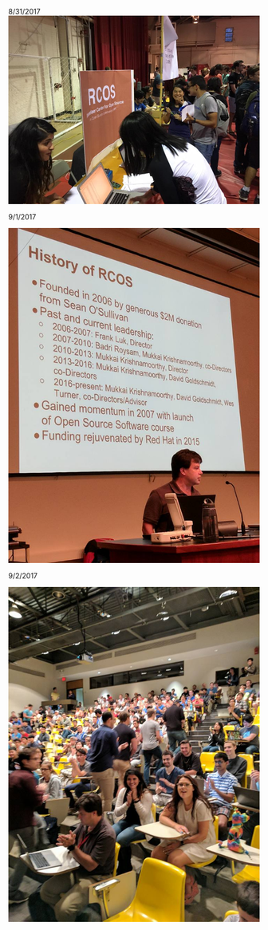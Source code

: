 8/31/2017 
![alt text](https://github.com/rcos/Photos/blob/master/Photos-Fall2017/activity-fair.jpg "Activity Fair")

9/1/2017

![alt text](https://github.com/rcos/Photos/blob/master/Photos-Fall2017/firstday-p1.jpg "First Day Prof. Turner")

9/2/2017

![alt text](https://github.com/rcos/Photos/blob/master/Photos-Fall2017/firstday-p2.jpg "First Day Eager Students")
